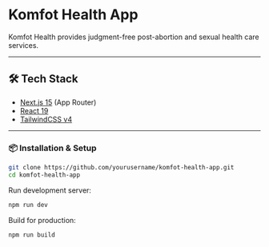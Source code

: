 # Komfot Health App

Komfot Health provides judgment-free post-abortion and sexual health care services.

---

## 🛠 Tech Stack

- [Next.js 15](https://nextjs.org/) (App Router)
- [React 19](https://react.dev/)
- [TailwindCSS v4](https://tailwindcss.com/)

---
### 📦 Installation & Setup
```bash
git clone https://github.com/yourusername/komfot-health-app.git
cd komfot-health-app
```

Run development server:
```bash
npm run dev
```

Build for production:
```bash
npm run build
```